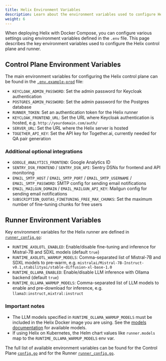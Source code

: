 ```yaml
---
title: Helix Environment Variables
description: Learn about the environment variables used to configure Helix.
weight: 6
---
```


When deploying Helix with Docker Compose, you can configure various settings using environment variables defined in the `.env` file. This page describes the key environment variables used to configure the Helix control plane and runner.

## Control Plane Environment Variables

The main environment variables for configuring the Helix control plane can be found in the [`.env.example-prod`](https://github.com/helixml/helix/blob/main/.env.example-prod) file:

- `KEYCLOAK_ADMIN_PASSWORD`: Set the admin password for Keycloak authentication
- `POSTGRES_ADMIN_PASSWORD`: Set the admin password for the Postgres database  
- `RUNNER_TOKEN`: Set an authentication token for the Helix runner
- `KEYCLOAK_FRONTEND_URL`: Set the URL where Keycloak authentication is hosted, e.g. `http://yourdomain.com/auth/`
- `SERVER_URL`: Set the URL where the Helix server is hosted
- `TOGETHER_API_KEY`: Set the API key for Together.ai, currently needed for QA pair generation

### Additional optional integrations

- `GOOGLE_ANALYTICS_FRONTEND`: Google Analytics ID
- `SENTRY_DSN_FRONTEND` / `SENTRY_DSN_API`: Sentry DSNs for frontend and API monitoring
- `EMAIL_SMTP_HOST` / `EMAIL_SMTP_PORT` / `EMAIL_SMTP_USERNAME` / `EMAIL_SMTP_PASSWORD`: SMTP config for sending email notifications 
- `EMAIL_MAILGUN_DOMAIN` / `EMAIL_MAILGUN_API_KEY`: Mailgun config for sending email notifications
- `SUBSCRIPTION_QUOTAS_FINETUNING_FREE_MAX_CHUNKS`: Set the maximum number of fine-tuning chunks for free users

## Runner Environment Variables

Key environment variables for the Helix runner are defined in [`runner_config.go`](https://github.com/helixml/helix/blob/main/runner/runner_config.go):

- `RUNTIME_AXOLOTL_ENABLED`: Enable/disable fine-tuning and inference for Mistral-7B and SDXL models (default `true`)
- `RUNTIME_AXOLOTL_WARMUP_MODELS`: Comma-separated list of Mistral-7B and SDXL models to pre-warm, e.g. `mistralai/Mistral-7B-Instruct-v0.1,stabilityai/stable-diffusion-xl-base-1.0`
- `RUNTIME_OLLAMA_ENABLED`: Enable/disable LLM inference with Ollama backend (default `true`) 
- `RUNTIME_OLLAMA_WARMUP_MODELS`: Comma-separated list of LLM models to enable and pre-download for inference, e.g. `llama3:instruct,mixtral:instruct`

### Important notes

- The LLM models specified in `RUNTIME_OLLAMA_WARMUP_MODELS` must be included in the Helix Docker image you are using. See the [models documentation](https://docs.helix.ml/helix/models) for available models.
- If using Helix on Kubernetes, the Helm chart values like `runner.models` map to the `RUNTIME_OLLAMA_WARMUP_MODELS` env var.

The full list of available environment variables can be found for the Control Plane [`config.go`](https://github.com/helixml/helix/blob/main/config.go) and for the Runner [`runner_config.go`](https://github.com/helixml/helix/blob/main/runner/runner_config.go).

